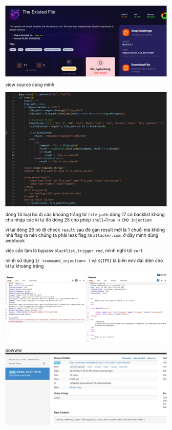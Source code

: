 ![image](../img/17.1.png)

view source cùng mình

![image](../img/17.2.png)

dòng 14 loại bỏ đi các khoảng trắng từ `file_path`
dòng 17 có backlist không cho nhập các kí tự đó
dòng 25 cho phép `shell=True` -> `CMD injection`

vì tại dòng 26 nó đi check `result` sau đó gán result mới là 1 chuỗi mà không nhả flag ra nên chúng ta phải leak flag ra `attacker.com`, ở đây mình dùng webhook

việc cần làm là bypass `blacklist,trigger cmd`, mình nghĩ tới `curl`

mình sử dụng `$( <command_injection> )` và `${IFS}` là biến env đại diện cho kí tự khoảng trắng

![image](../img/17.3.png)

powww
![image](../img/17.4.png)


